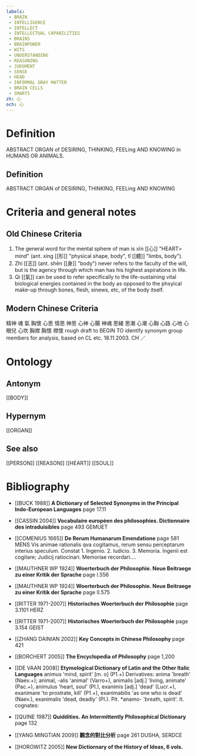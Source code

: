 ```yaml
---
labels: 
 - BRAIN
 - INTELLIGENCE
 - INTELLECT
 - INTELLECTUAL CAPABILITIES
 - BRAINS
 - BRAINPOWER
 - WITS
 - UNDERSTANDING
 - REASONING
 - JUDGMENT
 - SENSE
 - HEAD
 - INFORMAL GRAY MATTER
 - BRAIN CELLS
 - SMARTS
zh: 心
och: 心
---
```


# Definition
ABSTRACT ORGAN of DESIRING, THINKING, FEELing AND KNOWING in HUMANS OR ANIMALS.
## Definition
ABSTRACT ORGAN of DESIRING, THINKING, FEELing AND KNOWING
# Criteria and general notes
## Old Chinese Criteria
1. The general word for the mental sphere of man is xīn [[心]] "HEART> mind" (ant. xíng [[形]] "physical shape, body", tǐ [[體]] "limbs, body").
2. Zhì [[志]] (ant. shēn [[身]] "body") never refers to the faculty of the will, but is the agency through which man has his highest aspirations in life.
3. Qì [[氣]] can be used to refer specifically to the life-sustaining vital biological energies contained in the body as opposed to the phsyical make-up through bones, flesh, sinews, etc, of the body itself.
## Modern Chinese Criteria
精神
魂
氣
胸懷
心思
情思
神思
心神
心腸
神魂
思緒
思潮
心潮
心胸
心路
心地
心眼兒
心坎
胸襟
胸懷
襟懷
rough draft to BEGIN TO identify synonym group members for analysis, based on CL etc. 18.11.2003. CH ／
# Ontology

## Antonym
[[BODY]]
## Hypernym
[[ORGAN]]
## See also
[[PERSON]]
[[REASON]]
[[HEART]]
[[SOUL]]
# Bibliography
- [[BUCK 1988]]
**A Dictionary of Selected Synonyms in the Principal Indo-European Languages** page 17.11

- [[CASSIN 2004]]
**Vocabulaire européen des philosophies. Dictionnaire des intraduisibles** page 493
GEMUET
- [[COMENIUS 1665]]
**De Rerum Humanarum Emendatione** page 581
MENS Vis animae rationalis qva cogitamus, rerum sensu perceptarum interius speculum.
Constat 1. Ingenio. 2. Iudicio. 3. Memoria. Ingenii est cogitare; Judicij ratiocinari. Memoriae recordari....
- [[MAUTHNER WP 1924]]
**Woerterbuch der Philosophie. Neue Beitraege zu einer Kritik der Sprache** page I.556

- [[MAUTHNER WP 1924]]
**Woerterbuch der Philosophie. Neue Beitraege zu einer Kritik der Sprache** page II.575

- [[RITTER 1971-2007]]
**Historisches Woerterbuch der Philosophie** page 3.1101
HERZ
- [[RITTER 1971-2007]]
**Historisches Woerterbuch der Philosophie** page 3.154
GEIST
- [[ZHANG DAINIAN 2002]]
**Key Concepts in Chinese Philosophy** page 421

- [[BORCHERT 2005]]
**The Encyclopedia of Philosophy** page 1,200

- [[DE VAAN 2008]]
**Etymological Dictionary of Latin and the Other Italic Languages** 
animus 'mind, spirit' [m. o] (P1.+)
Derivatives: anima 'breath' (Naev.+); animal, -alis 'animal' (Varro+), animalis
[adj.] 'living, animate' (Pac.+), animulus 'heart, soul' (PI.), exanimis [adj.] 'dead'
(Lucr.+), exanimare 'to prostrate, kill' (P1.+), exanimabilis 'as one who is dead'
(Naev.), exanimalis 'dead, deadly' (PI.).
Pit. *anamo- 'breath, spirit'. It. cognates:
- [[QUINE 1987]]
**Quiddities. An Intermittently Philosophical Dictionary** page 132

- [[YANG MINGTIAN 2009]]
**觀念的對比分析** page 261
DUSHA, SERDCE
- [[HOROWITZ 2005]]
**New Dictiornary of the History of Ideas, 6 vols.** 

